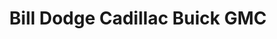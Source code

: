 ---
title: "Bill Dodge Cadillac Buick GMC"
url: /westbrook/bill-dodge-cadillac-buick-gmc/
shop: car
---